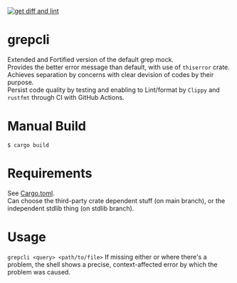 [![get diff and lint](https://github.com/alicika/grepcli/actions/workflows/main.yml/badge.svg)](https://github.com/alicika/grepcli/actions/workflows/main.yml)

# grepcli
Extended and Fortified version of the default grep mock. <br>
Provides the better error message than default, with use of `thiserror` crate. <br>
Achieves separation by concerns with clear devision of codes by their purpose. <br>
Persist code quality by testing and enabling to Lint/format by `Clippy` and `rustfmt` through CI with GitHub Actions.

# Manual Build
`$ cargo build `

# Requirements
See [Cargo.toml](/Cargo.toml). <br>
Can choose the third-party crate dependent stuff (on main branch), or the independent stdlib thing (on stdlib branch).

# Usage
` grepcli <query> <path/to/file> `
If missing either or where there's a problem, the shell shows a precise, context-affected error by which the problem was caused.
